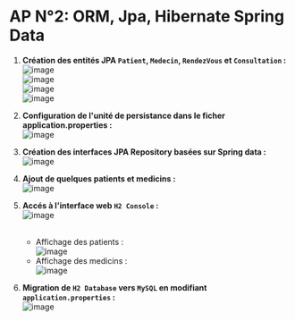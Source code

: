 # AP N°2: ORM, Jpa, Hibernate Spring Data

1. **Création des entités JPA `Patient`, `Medecin`, `RendezVous` et `Consultation` :** <br>
  ![image](https://github.com/otari2002/JEE_AP2/assets/53525728/cb372dd6-dfcd-4613-a1fb-75466982c949)<br>
  ![image](https://github.com/otari2002/JEE_AP2/assets/53525728/6ad12a94-925e-4cb0-9e16-42643bbfe49f)<br>
  ![image](https://github.com/otari2002/JEE_AP2/assets/53525728/fc959d3e-30f3-4946-be9f-901b46dfff71)<br>
  ![image](https://github.com/otari2002/JEE_AP2/assets/53525728/592d9354-7bd5-4162-a36d-02d52575a634)<br>

2. **Configuration de l'unité de persistance dans le ficher application.properties  :**<br>
 ![image](https://github.com/otari2002/JEE_AP2/assets/53525728/522c4d99-8b6e-4035-b1a3-c21cd65f0f27)<br>

3. **Création des interfaces JPA Repository basées sur Spring data :**<br>
 ![image](https://github.com/otari2002/JEE_AP2/assets/53525728/5bc5b4d0-deeb-4dab-828f-4f71d18ea93a)<br>

5. **Ajout de quelques patients et medicins :**<br>
  ![image](https://github.com/otari2002/JEE_AP2/assets/53525728/cd6aa208-2235-4712-ac84-22d4e7d03e63)<br>

6. **Accés à l'interface web `H2 Console` :**<br>
   ![image](https://github.com/otari2002/JEE_AP2/assets/53525728/9eaa6aa4-8a4d-435a-b156-8d1dcc21d5e4)<br>
   <br>
   - Affichage des patients :<br>
   ![image](https://github.com/otari2002/JEE_AP2/assets/53525728/9a614ad7-8008-4188-a3e7-da70eea7f43f)<br>
   - Affichage des medicins : <br>
   ![image](https://github.com/otari2002/JEE_AP2/assets/53525728/032f5418-7845-4306-9d27-c36b091edd8e)<br>

7. **Migration de `H2 Database` vers `MySQL` en modifiant `application.properties` :**<br>
  ![image](https://github.com/otari2002/JEE_AP2/assets/53525728/5ef348c6-18e8-4eb9-9a87-d07b87b54681)<br>
